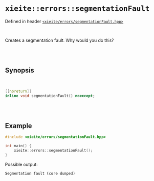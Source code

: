 # `xieite::errors::segmentationFault`
Defined in header [`<xieite/errors/segmentationFault.hpp>`](https://github.com/Eczbek/xieite/tree/main/include/xieite/errors/segmentationFault.hpp)

<br/>

Creates a segmentation fault. Why would you do this?

<br/><br/>

## Synopsis

<br/>

```cpp
[[noreturn]]
inline void segmentationFault() noexcept;
```

<br/><br/>

## Example
```cpp
#include <xieite/errors/segmentationFault.hpp>

int main() {
	xieite::errors::segmentationFault();
}
```
Possible output:
```
Segmentation fault (core dumped)
```
